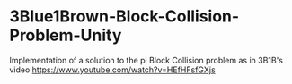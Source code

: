 # 3Blue1Brown-Block-Collision-Problem-Unity
Implementation of a solution to the pi Block Collision problem as in 3B1B's video  https://www.youtube.com/watch?v=HEfHFsfGXjs
